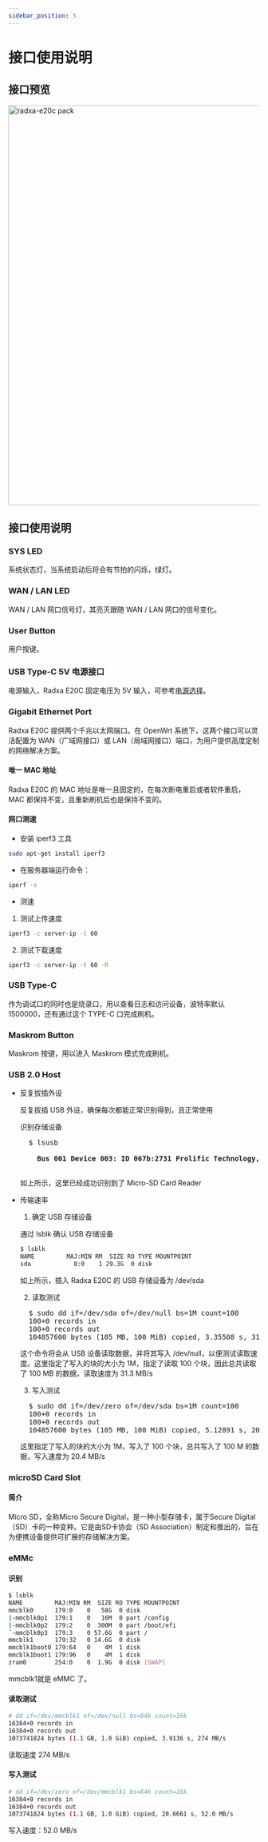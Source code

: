 ```yaml
---
sidebar_position: 5
---
```


# 接口使用说明

## 接口预览

<img src="/img/e/e20c/radxa-e20c-hardware-overview.webp" width="800" alt="radxa-e20c pack" />

## 接口使用说明

### SYS LED

系统状态灯，当系统启动后将会有节拍的闪烁，绿灯。

### WAN / LAN LED

WAN / LAN 网口信号灯，其亮灭跟随 WAN / LAN 网口的信号变化。

### User Button

用户按键。

### USB Type-C 5V 电源接口

电源输入，Radxa E20C 固定电压为 5V 输入，可参考[电源选择](/rock2/e20c/getting-started/power-supply.md)。

### Gigabit Ethernet Port

Radxa E20C 提供两个千兆以太网端口。在 OpenWrt 系统下，这两个接口可以灵活配置为 WAN（广域网接口）或 LAN（局域网接口）端口，为用户提供高度定制的网络解决方案。

#### 唯一 MAC 地址

Radxa E20C 的 MAC 地址是唯一且固定的，在每次断电重启或者软件重启，MAC 都保持不变，且重新刷机后也是保持不变的。

#### 网口测速

- 安装 iperf3 工具

```bash
sudo apt-get install iperf3
```

- 在服务器端运行命令：

```bash
iperf -s
```

- 测速

1. 测试上传速度

```bash
iperf3 -c server-ip -t 60
```

2. 测试下载速度

```bash
iperf3 -c server-ip -t 60 -R
```

### USB Type-C

作为调试口的同时也是烧录口，用以查看日志和访问设备，波特率默认1500000，还有通过这个 TYPE-C 口完成刷机。

### Maskrom Button

Maskrom 按键，用以进入 Maskrom 模式完成刷机。

### USB 2.0 Host

- 反复拔插外设

  反复拔插 USB 外设，确保每次都能正常识别得到，且正常使用

  识别存储设备

  <pre>
    $ lsusb
    <strong>
      Bus 001 Device 003: ID 067b:2731 Prolific Technology, Inc. USB SD Card Reader
    </strong>
  </pre>

  如上所示，这里已经成功识别到了 Micro-SD Card Reader

- 传输速率

  1. 确定 USB 存储设备

  通过 lsblk 确认 USB 存储设备

  ```bash
  $ lsblk
  NAME         MAJ:MIN RM  SIZE RO TYPE MOUNTPOINT
  sda            8:0    1 29.3G  0 disk
  ```

  如上所示，插入 Radxa E20C 的 USB 存储设备为 /dev/sda

  2. 读取测试

  <pre>
    $ sudo dd if=/dev/sda of=/dev/null bs=1M count=100
    100+0 records in
    100+0 records out
    104857600 bytes (105 MB, 100 MiB) copied, 3.35508 s, 31.3 MB/s
  </pre>

  这个命令将会从 USB 设备读取数据，并将其写入 /dev/null，以便测试读取速度。这里指定了写入的块的大小为 1M，指定了读取 100 个块，因此总共读取了 100 MB 的数据，读取速度为 31.3 MB/s

  3. 写入测试

  <pre>
    $ sudo dd if=/dev/zero of=/dev/sda bs=1M count=100
    100+0 records in
    100+0 records out
    104857600 bytes (105 MB, 100 MiB) copied, 5.12891 s, 20.4 MB/s
  </pre>

  这里指定了写入的块的大小为 1M，写入了 100 个块，总共写入了 100 M 的数据，写入速度为 20.4 MB/s

### microSD Card Slot

#### 简介

Micro SD，全称Micro Secure Digital，是一种小型存储卡，属于Secure Digital（SD）卡的一种变种。它是由SD卡协会（SD Association）制定和推出的，旨在为便携设备提供可扩展的存储解决方案。

### eMMc

#### 识别

```bash
$ lsblk
NAME         MAJ:MIN RM  SIZE RO TYPE MOUNTPOINT
mmcblk0      179:0    0   58G  0 disk
|-mmcblk0p1  179:1    0   16M  0 part /config
|-mmcblk0p2  179:2    0  300M  0 part /boot/efi
`-mmcblk0p3  179:3    0 57.6G  0 part /
mmcblk1      179:32   0 14.6G  0 disk
mmcblk1boot0 179:64   0    4M  1 disk
mmcblk1boot1 179:96   0    4M  1 disk
zram0        254:0    0  1.9G  0 disk [SWAP]
```

mmcblk1就是 eMMC 了。

#### 读取测试

```bash
# dd if=/dev/mmcblk1 of=/dev/null bs=64k count=16k
16384+0 records in
16384+0 records out
1073741824 bytes (1.1 GB, 1.0 GiB) copied, 3.9136 s, 274 MB/s
```

读取速度 274 MB/s

#### 写入测试

```bash
# dd if=/dev/zero of=/dev/mmcblk1 bs=64k count=16k
16384+0 records in
16384+0 records out
1073741824 bytes (1.1 GB, 1.0 GiB) copied, 20.6661 s, 52.0 MB/s
```

写入速度：52.0 MB/s
